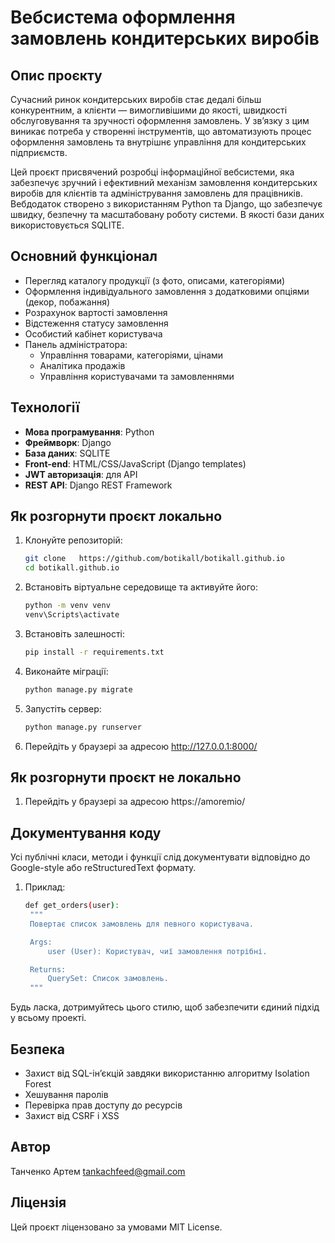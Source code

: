 # Вебсистема оформлення замовлень кондитерських виробів

## Опис проєкту

Сучасний ринок кондитерських виробів стає дедалі більш конкурентним, а клієнти — вимогливішими до якості, швидкості обслуговування та зручності оформлення замовлень. У зв’язку з цим виникає потреба у створенні інструментів, що автоматизують процес оформлення замовлень та внутрішнє управління для кондитерських підприємств.

Цей проєкт присвячений розробці інформаційної вебсистеми, яка забезпечує зручний і ефективний механізм замовлення кондитерських виробів для клієнтів та адміністрування замовлень для працівників. Вебдодаток створено з використанням Python та Django, що забезпечує швидку, безпечну та масштабовану роботу системи. В якості бази даних використовується SQLITE.

## Основний функціонал

- Перегляд каталогу продукції (з фото, описами, категоріями)
- Оформлення індивідуального замовлення з додатковими опціями (декор, побажання)
- Розрахунок вартості замовлення
- Відстеження статусу замовлення
- Особистий кабінет користувача
- Панель адміністратора:
  - Управління товарами, категоріями, цінами
  - Аналітика продажів
  - Управління користувачами та замовленнями

## Технології

- **Мова програмування**: Python
- **Фреймворк**: Django
- **База даних**: SQLITE
- **Front-end**: HTML/CSS/JavaScript (Django templates)
- **JWT авторизація**: для API
- **REST API**: Django REST Framework

## Як розгорнути проєкт локально

1. Клонуйте репозиторій:
   ```bash
   git clone   https://github.com/botikall/botikall.github.io
   cd botikall.github.io
2. Встановіть віртуальне середовище та активуйте його:
   ```bash
   python -m venv venv
   venv\Scripts\activate 
3. Встановіть залешності:
   ```bash
   pip install -r requirements.txt

4. Виконайте міграції:
   ```bash
   python manage.py migrate
5. Запустіть сервер:
   ```bash
   python manage.py runserver
6. Перейдіть у браузері за адресою http://127.0.0.1:8000/

## Як розгорнути проєкт не локально
1. Перейдіть у браузері за адресою https://amoremio/

## Документування коду

Усі публічні класи, методи і функції слід документувати відповідно до Google-style або reStructuredText формату.

1. Приклад:
   ```bash
   def get_orders(user):
    """
    Повертає список замовлень для певного користувача.

    Args:
        user (User): Користувач, чиї замовлення потрібні.

    Returns:
        QuerySet: Список замовлень.
    """
Будь ласка, дотримуйтесь цього стилю, щоб забезпечити єдиний підхід у всьому проекті.
## Безпека
- Захист від SQL-ін’єкцій завдяки використанню алгоритму Isolation Forest
- Хешування паролів
- Перевірка прав доступу до ресурсів
- Захист від CSRF і XSS
## Автор
Танченко Артем
tankachfeed@gmail.com
## Ліцензія
Цей проєкт ліцензовано за умовами MIT License.
   
    
   
   

